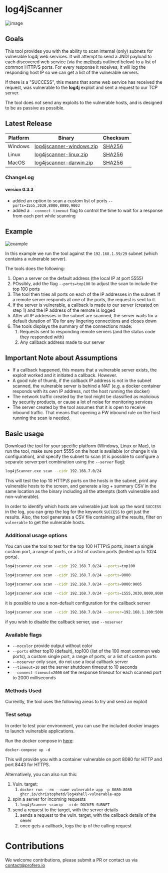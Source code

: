 # log4jScanner

![image](https://user-images.githubusercontent.com/13978578/146378036-eb7ca332-81a1-48a4-ac42-4f320d252ba0.png)


## Goals

This tool provides you with the ability to scan internal (only) subnets for vulnerable log4j web services. 
It will attempt to send a JNDI payload to each discovered web service (via the [methods](#methods_used) outlined below) to a list of common HTTP/S ports. 
For every response it receives, it will log the responding host IP so we can get a list of the vulnerable servers.

If there is a "SUCCESS", this means that some web service has received the request, was vulnerable to the **log4j** exploit and sent a request to our TCP server.

The tool does not send any exploits to the vulnerable hosts, and is designed to be as passive as possible.

## Latest Release

| Platform | Binary   | Checksum |
|----------|----------|----------|
| Windows  |[log4jscanner-windows.zip](https://github.com/proferosec/log4jScanner/releases/download/latest/log4jscanner-windows.zip) | [SHA256](https://github.com/proferosec/log4jScanner/releases/download/latest/windows.sha256.txt) |
| Linux  |[log4jscanner-linux.zip](https://github.com/proferosec/log4jScanner/releases/download/latest/log4jscanner-linux.zip) | [SHA256](https://github.com/proferosec/log4jScanner/releases/download/latest/linux.sha256.txt) |
| MacOS  |[log4jscanner-darwin.zip](https://github.com/proferosec/log4jScanner/releases/download/latest/log4jscanner-darwin.zip) | [SHA256](https://github.com/proferosec/log4jScanner/releases/download/latest/darwin.sha256.txt) |

### ChangeLog

#### version 0.3.3

* added an option to scan a custom list of ports `--ports=1555,3030,8000,8080,9003`
* added a `--connect-timeout` flag to control the time to wait for a response from each port while scanning


## Example

![example](https://github.com/proferosec/log4jScanner/blob/main/movie.gif)

In this example we run the tool against the `192.168.1.59/29` subnet (which contains a vulnerable server). 

The tools does the following:
1. Open a server on the default address (the local IP at port 5555)
2. POssibly, add the flag `--ports=top100` to adjust the scan to include the top 100 ports
3. The tool then tries all ports on each of the IP addresses in the subnet. If a remote server responds at one of the ports, the request is sent to it.
4. If the server is vulnerable, a callback is made to our server (created on step 1) and the IP address of the remote is logged
5. After all IP addresses in the subnet are scanned, the server waits for a default duration of 10s for any lingering connections and closes down
6. The tools displays the summary of the connections made:
   1. Requests sent to responding remote servers (and the status code they responded with)
   2. Any callback address made to our server

## Important Note about Assumptions

* If a callback happened, this means that a vulnerable server exists, the exploit worked and it initiated a callback. 
However.
* A good rule of thumb, if the callback IP address is not in the subnet scanned, the vulnerable server is behind a NAT 
(e.g. a docker container responds with its own IP address, not the host running the docker)
* The network traffic created by the tool might be classified as malicious by security products, or cause a lot of noise for monitoring services
* The server created by the tool assumes that it is open to receive inbound traffic. That means that opening a FW inbound rule on the host running the scan is needed.

## Basic usage

Download the tool for your specific platform (Windows, Linux or Mac), to run the tool, make sure port 5555 on the host is available (or change it via configuration), 
and specify the subnet to scan (it is possible to configure a separate server:port combination using the `--server` flag):

```bash
log4jScanner.exe scan --cidr 192.168.7.0/24
```

This will test the top 10 HTTP\S ports on the hosts in the subnet,  print any vulnerable hosts to the screen, 
and generate a log + summary CSV in the same location as the binary including all the attempts (both vulnerable and non-vulnerable).

In order to identify which hosts are vulnerable just look up the word `SUCCESS` in the log, you can grep the log for the keywork `SUCCESS` to get just the results.
Also, the tool generates a CSV file containing all the results, filter on `vulnerable` to get the vulnerable hosts.

### Additional usage options
You can use the tool to test for the top 100 HTTP\S ports, insert a single custom port, a range of ports, or a list of custom ports (limited up to 1024 ports).

```bash
log4jscanner.exe scan --cidr 192.168.7.0/24 --ports=top100
```

```bash
log4jscanner.exe scan --cidr 192.168.7.0/24 --ports=9000
```

```bash
log4jscanner.exe scan --cidr 192.168.7.0/24 --ports=9000:9005
```

```bash
log4jscanner.exe scan --cidr 192.168.7.0/24 --ports=1555,3030,8000,8080,9003
```

it is possible to use a non-default configuration for the callback server
```bash
log4jscanner.exe scan --cidr 192.168.7.0/24 --server=192.168.1.100:5000
```

if you wish to disable the callback server, use `--noserver`

### Available flags

* `--nocolor` provide output without color
* `--ports` either top10 (default), top100 (list of the 100 most common web ports), a custom single port, a range of ports, or a list of custom ports
* `--noserver` only scan, do not use a local callback server
* `--timeout=10` set the server shutdown timeout to 10 seconds
* `--connect-timeout=2000` set the response timeout for each scanned port to 2000 milliseconds 

### Methods Used

Currently, the tool uses the following areas to try and send an exploit

### Test setup

In order to test your environment, you can use the included docker images to launch vulnerable applications.

Run the docker compose in [here](https://github.com/proferosec/log4jScanner/tree/main/docker):

`docker-compose up -d`

This will provide you with a container vulnerable on port 8080 for HTTP and port 8443 for HTTPS.

Alternatively, you can also run this:
1. Vuln. target: 
   1. `docker run --rm --name vulnerable-app -p 8080:8080 ghcr.io/christophetd/log4shell-vulnerable-app`
2. spin a server for incoming requests
   1. `log4jScanner scanip --cidr DOCKER-SUBNET`
3. send a request to the target, with the server details
   1. sends a request to the vuln. target, with the callback details of the sever
   2. once gets a callback, logs the ip of the calling request


# Contributions

We welcome contributions, please submit a PR or contact us via contact@profero.io
